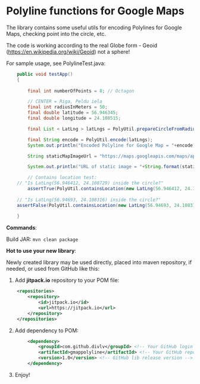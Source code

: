 # Polyline functions for Google Maps
The library contains some useful utils for encoding Polylines for Google Maps, checking point into the circle, etc.

The code is working according to the real Globe form - Geoid (https://en.wikipedia.org/wiki/Geoid) not a sphere!

For sample usage, see PolylineTest.java:

```java
    public void testApp()
    {
        
        final int numberOfPoints = 8; // Octagon

        // CENTER = Riga, Peldu iela
        final int radiusInMeters = 50;
        final double latitude = 56.946345;
        final double longitude = 24.108515;

        final List < LatLng > latLngs = PolyUtil.prepareCircleFromRadius(new LatLng(latitude, longitude), radiusInMeters, numberOfPoints);

        final String encode = PolyUtil.encode(latLngs);
        System.out.println("Encoded Polyline for Google Map = "+encode);

        String staticMapImageUrl = "https://maps.googleapis.com/maps/api/staticmap?size=400x400&center=%s,%s&zoom=16&path=fillcolor:0x00000033|color:0xFF0000|enc:%s";

        System.out.println("URL of static image = "+String.format(staticMapImageUrl, latitude, longitude, encode));

        // Contains location test:
	// "Is LatLng(56.946412, 24.108729) inside the circle?"
        assertTrue(PolyUtil.containsLocation(new LatLng(56.946412, 24.108729), latLngs, true)); // Should be TRUE
        
	// "Is LatLng(56.94693, 24.108316) inside the circle?"
	assertFalse(PolyUtil.containsLocation(new LatLng(56.94693, 24.108316), latLngs, true)); // Should be FALSE
		
    }
```

**Commands**:

Build JAR: `mvn clean package`

**Hot to use your new library**:

Newly created library may be used directly, placed into maven repository, if needed, or used from GitHub like this:


1) Add **jitpack.io** repository to your POM file:
```xml
    <repositories>
        <repository>
            <id>jitpack.io</id>
            <url>https://jitpack.io</url>
        </repository>
    </repositories>
```

2) Add dependency to POM:

```xml
        <dependency>
            <groupId>com.github.divlv</groupId> <!-- Your GitHub login (divlv) -->
            <artifactId>gmappolyline</artifactId> <!-- Your GitHub repo name (of library) -->
            <version>1.0</version> <!-- GitHub lib release version -->
        </dependency>
```

3) Enjoy!
